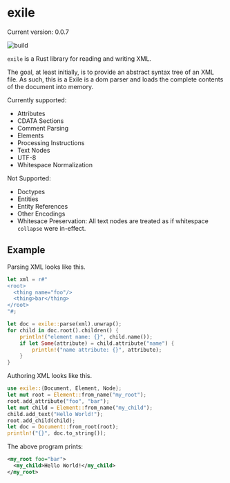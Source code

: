 # exile

Current version: 0.0.7

![build](https://github.com/webern/exile/workflows/exile%20ci/badge.svg)

`exile` is a Rust library for reading and writing XML.

The goal, at least initially, is to provide an abstract syntax tree of an XML file.
As such, this is a Exile is a dom parser and loads the complete contents of the document into memory.

Currently supported:
- Attributes
- CDATA Sections
- Comment Parsing
- Elements
- Processing Instructions
- Text Nodes
- UTF-8
- Whitespace Normalization

Not Supported:
- Doctypes
- Entities
- Entity References
- Other Encodings
- Whitesace Preservation: All text nodes are treated as if whitespace `collapse` were in-effect.

## Example

Parsing XML looks like this.

```rust
let xml = r#"
<root>
  <thing name="foo"/>
  <thing>bar</thing>
</root>
"#;

let doc = exile::parse(xml).unwrap();
for child in doc.root().children() {
    println!("element name: {}", child.name());
    if let Some(attribute) = child.attribute("name") {
        println!("name attribute: {}", attribute);
    }
}
```

Authoring XML looks like this.

```rust
use exile::{Document, Element, Node};
let mut root = Element::from_name("my_root");
root.add_attribute("foo", "bar");
let mut child = Element::from_name("my_child");
child.add_text("Hello World!");
root.add_child(child);
let doc = Document::from_root(root);
println!("{}", doc.to_string());
```

The above program prints:

```xml
<my_root foo="bar">
  <my_child>Hello World!</my_child>
</my_root>
```
